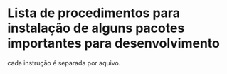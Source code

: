 # Lista de procedimentos para instalação de alguns pacotes importantes para desenvolvimento
cada instrução é separada por aquivo.
